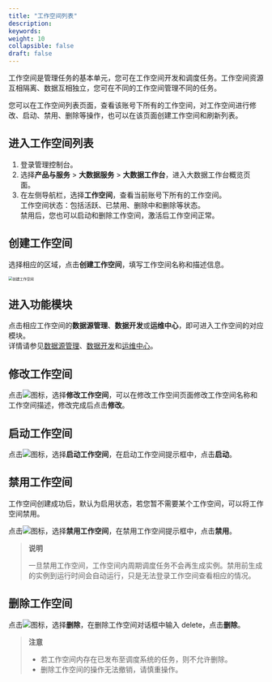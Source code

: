 ```yaml
---
title: "工作空间列表"
description:  
keywords: 
weight: 10
collapsible: false
draft: false
---
```

   
工作空间是管理任务的基本单元，您可在工作空间开发和调度任务。工作空间资源互相隔离、数据互相独立，您可在不同的工作空间管理不同的任务。

您可以在工作空间列表页面，查看该账号下所有的工作空间，对工作空间进行修改、启动、禁用、删除等操作，也可以在该页面创建工作空间和刷新列表。

## 进入工作空间列表

1. 登录管理控制台。
2. 选择**产品与服务** > **大数据服务** > **大数据工作台**，进入大数据工作台概览页面。
3. 在左侧导航栏，选择**工作空间**，查看当前账号下所有的工作空间。    
   工作空间状态：包括活跃、已禁用、删除中和删除等状态。     
   禁用后，您也可以启动和删除工作空间，激活后工作空间正常。

## 创建工作空间

选择相应的区域，点击**创建工作空间**，填写工作空间名称和描述信息。
   
<img src="../../_images/cteate_workspace.png" alt="创建工作空间" style="zoom:50%;" />

## 进入功能模块

点击相应工作空间的**数据源管理**、**数据开发**或**运维中心**，即可进入工作空间的对应模块。    
详情请参见[数据源管理](../data_up_cloud/data_summary/)、[数据开发](../data_development/summary/)和[运维中心](../operation_maintence/summary/)。

## 修改工作空间

点击![](../../_images/icon_more.png)图标，选择**修改工作空间**，可以在修改工作空间页面修改工作空间名称和工作空间描述，修改完成后点击**修改**。

## 启动工作空间

点击![](../../_images/icon_more.png)图标，选择**启动工作空间**，在启动工作空间提示框中，点击**启动**。

## 禁用工作空间

工作空间创建成功后，默认为启用状态，若您暂不需要某个工作空间，可以将工作空间禁用。

点击![](../../_images/icon_more.png)图标，选择**禁用工作空间**，在禁用工作空间提示框中，点击**禁用**。

> **说明**
> 
> 一旦禁用工作空间，工作空间内周期调度任务不会再生成实例。禁用前生成的实例到运行时间会自动运行，只是无法登录工作空间查看相应的情况。

## 删除工作空间

点击![](../../_images/icon_more.png)图标，选择**删除**，在删除工作空间对话框中输入 delete，点击**删除**。

> **注意**
> 
> - 若工作空间内存在已发布至调度系统的任务，则不允许删除。
> - 删除工作空间的操作无法撤销，请慎重操作。
